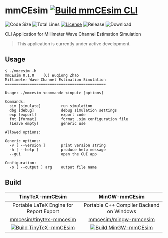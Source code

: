 # mmCEsim [![Build mmCEsim CLI](https://github.com/mmcesim/mmcesim/actions/workflows/build.yml/badge.svg)](https://github.com/mmcesim/mmcesim/actions/workflows/build.yml)
![Code Size](https://img.shields.io/github/languages/code-size/mmcesim/mmcesim)
![Total Lines](https://img.shields.io/tokei/lines/github/mmcesim/mmcesim)
[![License](https://img.shields.io/github/license/mmcesim/mmcesim)](LICENSE)
![Release](https://img.shields.io/github/v/release/mmcesim/mmcesim?include_prereleases)
![Download](https://img.shields.io/github/downloads/mmcesim/mmcesim/total)
<!-- ![Twitter](https://img.shields.io/twitter/follow/mmcesim?style=social) -->

CLI Application for Millimeter Wave Channel Estimation Simulation

> This application is currently under active development.

## Usage
```
$ ./mmcesim -h
mmCEsim 0.1.0    (C) Wuqiong Zhao
Millimeter Wave Channel Estimation Simulation
=============================================

Usage: ./mmcesim <command> <input> [options]

Commands:
  sim [simulate]         run simulation
  dbg [debug]            debug simulation settings
  exp [export]           export code
  fmt [format]           format .sim configuration file
  (Leave empty)          generic use

Allowed options:

Generic options:
  -v [ --version ]       print version string
  -h [ --help ]          produce help message
  --gui                  open the GUI app

Configuration:
  -o [ --output ] arg    output file name
```

## Build
| TinyTeX-mmCEsim | MinGW-mmCEsim |
| :-: | :-: |
| Portable LaTeX Engine for Report Export | Portable C++ Compiler Backend on Windows |
| [mmcesim/tinytex-mmcesim](https://github.com/mmcesim/tinytex-mmcesim) | [mmcesim/mingw-mmcesim](https://github.com/mmcesim/mingw-mmcesim) |
| [![Build TinyTeX-mmCEsim](https://github.com/mmcesim/tinytex-mmcesim/actions/workflows/build.yml/badge.svg)](https://github.com/mmcesim/tinytex-mmcesim/actions/workflows/build.yml) | [![Build MinGW-mmCEsim](https://github.com/mmcesim/mingw-mmcesim/actions/workflows/build.yml/badge.svg)](https://github.com/mmcesim/mingw-mmcesim/actions/workflows/build.yml) |
